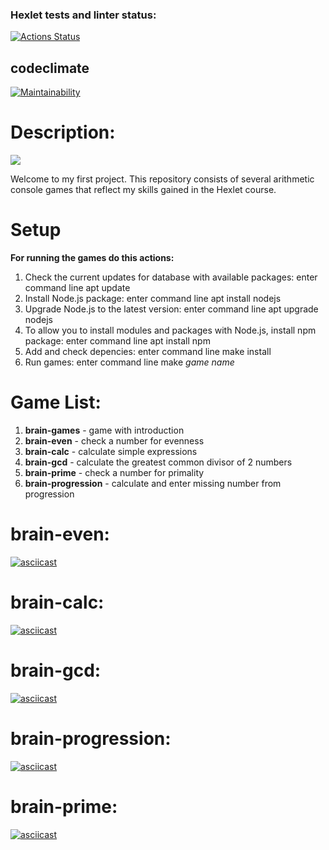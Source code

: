 ### Hexlet tests and linter status:
[![Actions Status](https://github.com/anrevin/frontend-project-44/actions/workflows/hexlet-check.yml/badge.svg)](https://github.com/anrevin/frontend-project-44/actions)

## codeclimate
[![Maintainability](https://api.codeclimate.com/v1/badges/4f5eb5a075e91295ee3c/maintainability)](https://codeclimate.com/github/anrevin/frontend-project-44/maintainability)

# Description:
<img src="https://profobus.ru/images/feature_variant/11/default_og_image.jpg" />  

Welcome to my first project.  This repository consists of several arithmetic console games that reflect my skills gained in the Hexlet course.

# Setup

**For running the games do this actions:**

1. Check the current updates for database with available packages: enter command line apt update
2. Install Node.js package: enter command line apt install nodejs
3. Upgrade Node.js to the latest version: enter command line apt upgrade nodejs
4. To allow you to install modules and packages with Node.js, install npm package: enter command line apt install npm
5. Add and check depencies: enter command line make install
6. Run games: enter command line make *game name*



# Game List:

1. **brain-games** - game with introduction
2. **brain-even** - check a number for evenness 
3. **brain-calc** - calculate simple expressions
4. **brain-gcd** - calculate the greatest common divisor of 2 numbers
5. **brain-prime** - check a number for primality
6. **brain-progression** - calculate and enter missing number from progression

# brain-even:
[![asciicast](https://asciinema.org/a/d9HEQ41UxGkrzB6rPPkbDr4yR.svg)](https://asciinema.org/a/d9HEQ41UxGkrzB6rPPkbDr4yR)

# brain-calc:
[![asciicast](https://asciinema.org/a/VZJky2A64AG19nMOiGXNWQc6I.svg)](https://asciinema.org/a/VZJky2A64AG19nMOiGXNWQc6I)

# brain-gcd:
[![asciicast](https://asciinema.org/a/s3emtVUGnWcp93YdumWCLhuvM.svg)](https://asciinema.org/a/s3emtVUGnWcp93YdumWCLhuvM)

# brain-progression:
[![asciicast](https://asciinema.org/a/L8FPJB6ij5QVVTR8Bl33MbWp6.svg)](https://asciinema.org/a/L8FPJB6ij5QVVTR8Bl33MbWp6)

# brain-prime:
[![asciicast](https://asciinema.org/a/6NGLLVsIk2zCzZ7Ha79BYQQPz.svg)](https://asciinema.org/a/6NGLLVsIk2zCzZ7Ha79BYQQPz)